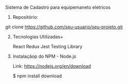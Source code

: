 Sistema de Cadastro para equipemaneto eletricos


1. Repositório:

git clone https://github.com/seu-usuario/seu-projeto.git

2. Tecnologias Utilizadas+

    React
    Redux
    Jest
    Testing Library

3. Instalaçãop do NPM - Node.js     

    Link: https://nodejs.org/en/download

    $ npm install download


    

